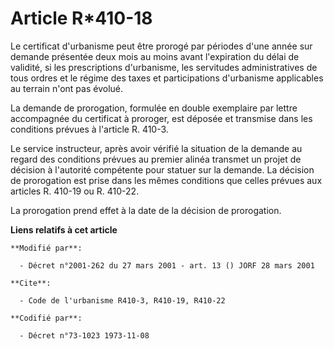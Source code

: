 # Article R*410-18

Le certificat d'urbanisme peut être prorogé par périodes d'une année sur demande présentée deux mois au moins avant
l'expiration du délai de validité, si les prescriptions d'urbanisme, les servitudes administratives de tous ordres et le
régime des taxes et participations d'urbanisme applicables au terrain n'ont pas évolué.

La demande de prorogation, formulée en double exemplaire par lettre accompagnée du certificat à proroger, est déposée et
transmise dans les conditions prévues à l'article R. 410-3. 

Le service instructeur, après avoir vérifié la situation de la demande au regard des conditions prévues au premier alinéa
transmet un projet de décision à l'autorité compétente pour statuer sur la demande. La décision de prorogation est prise dans
les mêmes conditions que celles prévues aux articles R. 410-19 ou R. 410-22. 

La prorogation prend effet à la date de la décision de prorogation.

**Liens relatifs à cet article**

	**Modifié par**:

	  - Décret n°2001-262 du 27 mars 2001 - art. 13 () JORF 28 mars 2001

	**Cite**:

	  - Code de l'urbanisme R410-3, R410-19, R410-22

	**Codifié par**:

	  - Décret n°73-1023 1973-11-08
